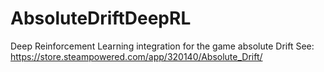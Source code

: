 # AbsoluteDriftDeepRL
Deep Reinforcement Learning integration for the game absolute Drift
See:
https://store.steampowered.com/app/320140/Absolute_Drift/
